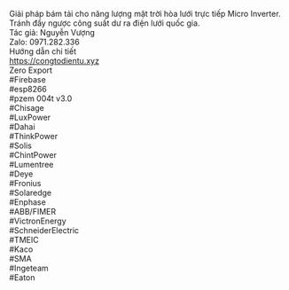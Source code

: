 Giải pháp bám tải cho năng lượng mặt trời hòa lưới trực tiếp Micro Inverter.<br>
Tránh đẩy ngược công suất dư ra điện lưới quốc gia.<br>
Tác giả: Nguyễn Vượng<br>
Zalo: 0971.282.336<br>
Hướng dẫn chi tiết<br>
https://congtodientu.xyz<br>
Zero Export<br>
#Firebase<br>
#esp8266<br>
#pzem 004t v3.0 <br>
#Chisage<br>
#LuxPower<br>
#Dahai<br>
#ThinkPower<br>
#Solis<br>
#ChintPower<br>
#Lumentree<br>
#Deye<br>
#Fronius<br>
#Solaredge<br>
#Enphase<br>
#ABB/FIMER<br>
#VictronEnergy<br>
#SchneiderElectric<br>
#TMEIC<br>
#Kaco<br>
#SMA<br>
#Ingeteam<br>
#Eaton<br>
